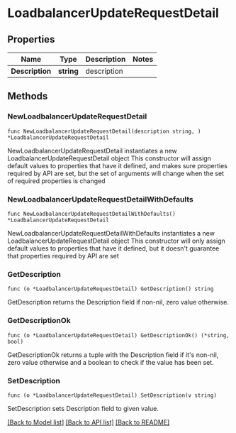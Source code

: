 # LoadbalancerUpdateRequestDetail

## Properties

Name | Type | Description | Notes
------------ | ------------- | ------------- | -------------
**Description** | **string** | description | 

## Methods

### NewLoadbalancerUpdateRequestDetail

`func NewLoadbalancerUpdateRequestDetail(description string, ) *LoadbalancerUpdateRequestDetail`

NewLoadbalancerUpdateRequestDetail instantiates a new LoadbalancerUpdateRequestDetail object
This constructor will assign default values to properties that have it defined,
and makes sure properties required by API are set, but the set of arguments
will change when the set of required properties is changed

### NewLoadbalancerUpdateRequestDetailWithDefaults

`func NewLoadbalancerUpdateRequestDetailWithDefaults() *LoadbalancerUpdateRequestDetail`

NewLoadbalancerUpdateRequestDetailWithDefaults instantiates a new LoadbalancerUpdateRequestDetail object
This constructor will only assign default values to properties that have it defined,
but it doesn't guarantee that properties required by API are set

### GetDescription

`func (o *LoadbalancerUpdateRequestDetail) GetDescription() string`

GetDescription returns the Description field if non-nil, zero value otherwise.

### GetDescriptionOk

`func (o *LoadbalancerUpdateRequestDetail) GetDescriptionOk() (*string, bool)`

GetDescriptionOk returns a tuple with the Description field if it's non-nil, zero value otherwise
and a boolean to check if the value has been set.

### SetDescription

`func (o *LoadbalancerUpdateRequestDetail) SetDescription(v string)`

SetDescription sets Description field to given value.



[[Back to Model list]](../README.md#documentation-for-models) [[Back to API list]](../README.md#documentation-for-api-endpoints) [[Back to README]](../README.md)


